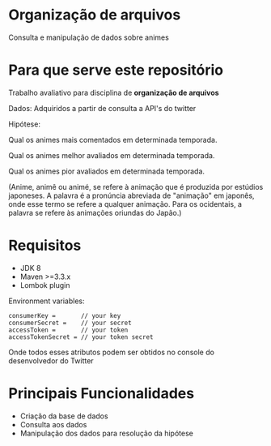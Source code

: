 # Organização de arquivos


Consulta e manipulação de dados sobre animes

# Para que serve este repositório

Trabalho avaliativo para disciplina de **organização de arquivos**<br/>
<p>Dados: Adquiridos a partir de consulta a API's do twitter<br/></p>
<p>Hipótese: </p>
</p>    Qual os animes mais comentados em determinada temporada. <br/></p>
</p>    Qual os animes melhor avaliados em determinada temporada. <br/></p>
</p>    Qual os animes pior avaliados em determinada temporada. <br/></p>

(Anime, animê ou animé, se refere à animação que é produzida por estúdios japoneses. A palavra é a pronúncia abreviada de "animação" em japonês, onde esse termo se refere a qualquer animação. Para os ocidentais, a palavra se refere às animações oriundas do Japão.)
# Requisitos

- JDK 8
- Maven >=3.3.x
- Lombok plugin

Environment variables:

    consumerKey =       // your key
    consumerSecret =    // your secret
    accessToken =       // your token
    accessTokenSecret = // your token secret

Onde todos esses atributos podem ser obtidos no console do desenvolvedor do Twitter
 
# Principais Funcionalidades

- Criação da base de dados
- Consulta aos dados
- Manipulação dos dados para resolução da hipótese
